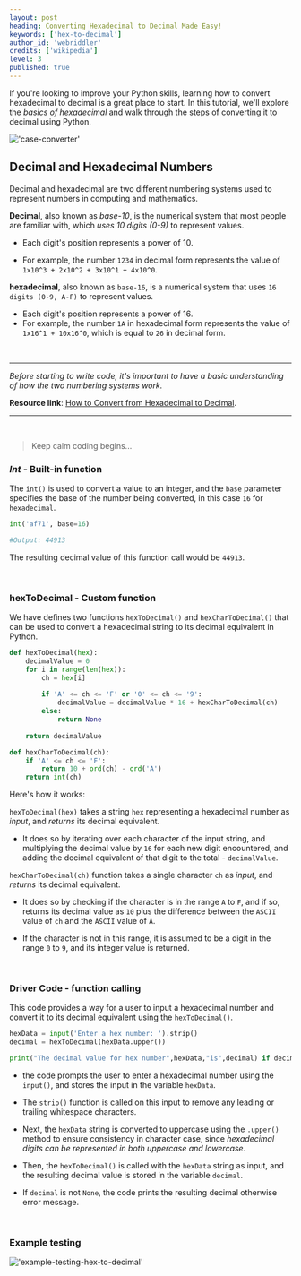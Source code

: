 ```yaml
---
layout: post
heading: Converting Hexadecimal to Decimal Made Easy!
keywords: ['hex-to-decimal']
author_id: 'webriddler'
credits: ['wikipedia']
level: 3
published: true
---
```


If you're looking to improve your Python skills, learning how to convert hexadecimal to decimal is a great place to start. In this tutorial, we'll explore the _basics of hexadecimal_ and walk through the steps of converting it to decimal using Python.

!['case-converter'](../../../image/deciaml-banner.jpg)

## Decimal and Hexadecimal Numbers

Decimal and hexadecimal are two different numbering systems used to represent numbers in computing and mathematics.

__Decimal__, also known as _base-10_, is the numerical system that most people are familiar with, which _uses 10 digits (0-9)_ to represent values. 

- Each digit's position represents a power of 10. 

- For example, the number `1234` in decimal form represents the value of `1x10^3 + 2x10^2 + 3x10^1 + 4x10^0`.

__hexadecimal__, also known as `base-16`, is a numerical system that uses `16 digits (0-9, A-F)` to represent values. 

- Each digit's position represents a power of 16. 
- For example, the number `1A` in hexadecimal form represents the value of `1x16^1 + 10x16^0`, which is equal to `26` in decimal form.

<br />

<hr>

_Before starting to write code, it's important to have a basic understanding of how the two numbering systems work._

__Resource link__: [How to Convert from Hexadecimal to Decimal](https://www.wikihow.com/Convert-Hexadecimal-to-Binary-or-Decimal).  

<hr>

<br />

>Keep calm coding begins...

### _Int_ - Built-in function

The `int()` is used to convert a value to an integer, and the `base` parameter specifies the base of the number being converted, in this case `16` for `hexadecimal`.

```python
int('af71', base=16)

#Output: 44913
```
The resulting decimal value of this function call would be `44913`.

<br/>
<ins class="adsbygoogle"
     style="display:block"
     data-ad-format="fluid"
     data-ad-layout-key="-fb+5w+4e-db+86"
     data-ad-client="ca-pub-4655390962543707"
     data-ad-slot="5226911603"></ins>

### hexToDecimal - Custom function

We have defines two functions `hexToDecimal()` and `hexCharToDecimal()` that can be used to convert a hexadecimal string to its decimal equivalent in Python.


```python
def hexToDecimal(hex):
    decimalValue = 0
    for i in range(len(hex)):
        ch = hex[i]
        
        if 'A' <= ch <= 'F' or '0' <= ch <= '9':
            decimalValue = decimalValue * 16 + hexCharToDecimal(ch)
        else:
            return None
    
    return decimalValue

def hexCharToDecimal(ch):
    if 'A' <= ch <= 'F':
        return 10 + ord(ch) - ord('A')
    return int(ch)
```

Here's how it works:

`hexToDecimal(hex)` takes a string `hex` representing a hexadecimal number as _input_, and _returns_ its decimal equivalent.

- It does so by iterating over each character of the input string, and multiplying the decimal value by `16` for each new digit encountered, and adding the decimal equivalent of that digit to the total - `decimalValue`.

`hexCharToDecimal(ch)` function takes a single character `ch` as _input_, and _returns_ its decimal equivalent. 

- It does so by checking if the character is in the range `A` to `F`, and if so, returns its decimal value as `10` plus the difference between the `ASCII` value of `ch` and the `ASCII` value of `A`.

- If the character is not in this range, it is assumed to be a digit in the range `0` to `9`, and its integer value is returned.

<br/>

<ins class="adsbygoogle"
     style="display:block"
     data-ad-format="fluid"
     data-ad-layout-key="-fb+5w+4e-db+86"
     data-ad-client="ca-pub-4655390962543707"
     data-ad-slot="5226911603"></ins>
     
### Driver Code - function calling

This code provides a way for a user to input a hexadecimal number and convert it to its decimal equivalent using the `hexToDecimal()`.

```python
hexData = input('Enter a hex number: ').strip()
decimal = hexToDecimal(hexData.upper())

print("The decimal value for hex number",hexData,"is",decimal) if decimal else  print("Incorrect hex number.")
```

- the code prompts the user to enter a hexadecimal number using the `input()`, and stores the input in the variable `hexData`. 

- The `strip()` function is called on this input to remove any leading or trailing whitespace characters.

- Next, the `hexData` string is converted to uppercase using the `.upper()` method to ensure consistency in character case, since _hexadecimal digits can be represented in both uppercase and lowercase_.

- Then, the `hexToDecimal()` is called with the `hexData` string as input, and the resulting decimal value is stored in the variable `decimal`.

- If `decimal` is not `None`, the code prints the resulting decimal otherwise error message. 

<br />

### Example testing


!['example-testing-hex-to-decimal'](../../../image/example-testing-hex-to-decimal.png)